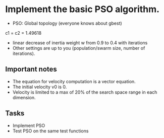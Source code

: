 # Implement the basic PSO algorithm.
- PSO: Global topology (everyone knows about gbest)

c1 = c2 = 1.49618

- linear decrease of inertia weight w from 0.9 to 0.4 with iterations
- Other settings are up to you (population/swarm size, number of iterations).

## Important notes
- The equation for velocity computation is a vector equation.
- The initial velocity v0 is 0.
- Velocity is limited to a max of 20% of the search space range in each dimension.

## Tasks
- Implement PSO
- Test PSO on the same test functions

